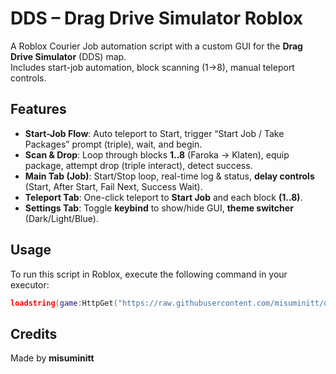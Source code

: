 # DDS – Drag Drive Simulator Roblox
A Roblox Courier Job automation script with a custom GUI for the **Drag Drive Simulator** (DDS) map.  
Includes start-job automation, block scanning (1→8), manual teleport controls.

## Features
- **Start-Job Flow**: Auto teleport to Start, trigger “Start Job / Take Packages” prompt (triple), wait, and begin.
- **Scan & Drop**: Loop through blocks **1..8** (Faroka → Klaten), equip package, attempt drop (triple interact), detect success.
- **Main Tab (Job)**: Start/Stop loop, real-time log & status, **delay controls** (Start, After Start, Fail Next, Success Wait).
- **Teleport Tab**: One-click teleport to **Start Job** and each block **(1..8)**.
- **Settings Tab**: Toggle **keybind** to show/hide GUI, **theme switcher** (Dark/Light/Blue).

## Usage
To run this script in Roblox, execute the following command in your executor:

```lua
loadstring(game:HttpGet("https://raw.githubusercontent.com/misuminitt/dds/main/DDS.lua"))()
````

## Credits

Made by **misuminitt**
